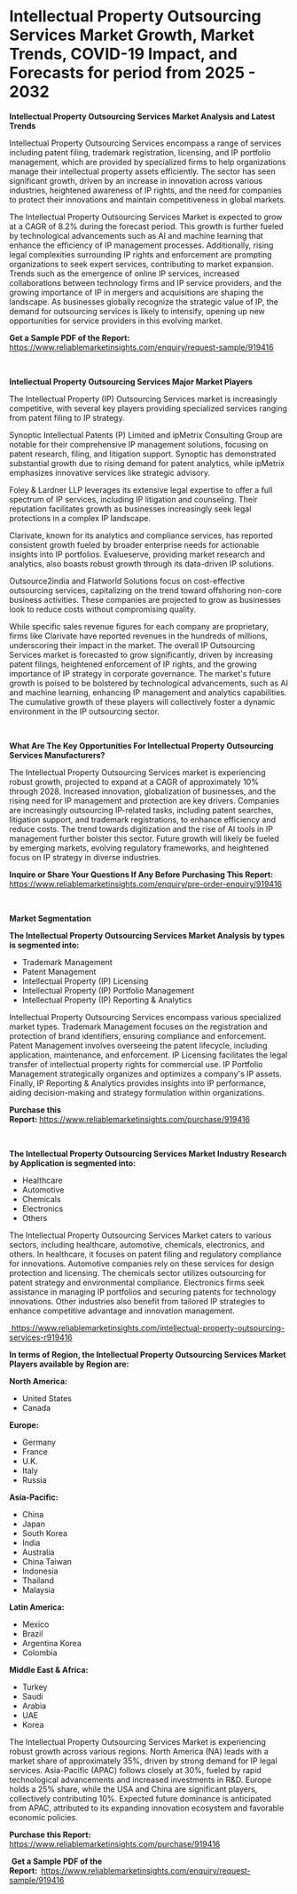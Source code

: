<p><h1>Intellectual Property Outsourcing Services Market Growth, Market Trends, COVID-19 Impact, and Forecasts for period from 2025 - 2032</h1></p><p><strong>Intellectual Property Outsourcing Services Market Analysis and Latest Trends</strong></p>
<p><p>Intellectual Property Outsourcing Services encompass a range of services including patent filing, trademark registration, licensing, and IP portfolio management, which are provided by specialized firms to help organizations manage their intellectual property assets efficiently. The sector has seen significant growth, driven by an increase in innovation across various industries, heightened awareness of IP rights, and the need for companies to protect their innovations and maintain competitiveness in global markets.</p><p>The Intellectual Property Outsourcing Services Market is expected to grow at a CAGR of 8.2% during the forecast period. This growth is further fueled by technological advancements such as AI and machine learning that enhance the efficiency of IP management processes. Additionally, rising legal complexities surrounding IP rights and enforcement are prompting organizations to seek expert services, contributing to market expansion. Trends such as the emergence of online IP services, increased collaborations between technology firms and IP service providers, and the growing importance of IP in mergers and acquisitions are shaping the landscape. As businesses globally recognize the strategic value of IP, the demand for outsourcing services is likely to intensify, opening up new opportunities for service providers in this evolving market.</p></p>
<p><strong>Get a Sample PDF of the Report:&nbsp;</strong> <a href="https://www.reliablemarketinsights.com/enquiry/request-sample/919416?utm_campaign=3256&utm_medium=2&utm_source=Github&utm_content=ia&utm_term=18042025&utm_id=intellectual-property-outsourcing-services">https://www.reliablemarketinsights.com/enquiry/request-sample/919416</a></p>
<p>&nbsp;</p>
<p><strong>Intellectual Property Outsourcing Services Major Market Players</strong></p>
<p><p>The Intellectual Property (IP) Outsourcing Services market is increasingly competitive, with several key players providing specialized services ranging from patent filing to IP strategy. </p><p>Synoptic Intellectual Patents (P) Limited and ipMetrix Consulting Group are notable for their comprehensive IP management solutions, focusing on patent research, filing, and litigation support. Synoptic has demonstrated substantial growth due to rising demand for patent analytics, while ipMetrix emphasizes innovative services like strategic advisory.</p><p>Foley & Lardner LLP leverages its extensive legal expertise to offer a full spectrum of IP services, including IP litigation and counseling. Their reputation facilitates growth as businesses increasingly seek legal protections in a complex IP landscape.</p><p>Clarivate, known for its analytics and compliance services, has reported consistent growth fueled by broader enterprise needs for actionable insights into IP portfolios. Evalueserve, providing market research and analytics, also boasts robust growth through its data-driven IP solutions.</p><p>Outsource2india and Flatworld Solutions focus on cost-effective outsourcing services, capitalizing on the trend toward offshoring non-core business activities. These companies are projected to grow as businesses look to reduce costs without compromising quality.</p><p>While specific sales revenue figures for each company are proprietary, firms like Clarivate have reported revenues in the hundreds of millions, underscoring their impact in the market. The overall IP Outsourcing Services market is forecasted to grow significantly, driven by increasing patent filings, heightened enforcement of IP rights, and the growing importance of IP strategy in corporate governance. The market's future growth is poised to be bolstered by technological advancements, such as AI and machine learning, enhancing IP management and analytics capabilities. The cumulative growth of these players will collectively foster a dynamic environment in the IP outsourcing sector.</p></p>
<p>&nbsp;</p>
<p><strong>What Are The Key Opportunities For Intellectual Property Outsourcing Services Manufacturers?</strong></p>
<p><p>The Intellectual Property Outsourcing Services market is experiencing robust growth, projected to expand at a CAGR of approximately 10% through 2028. Increased innovation, globalization of businesses, and the rising need for IP management and protection are key drivers. Companies are increasingly outsourcing IP-related tasks, including patent searches, litigation support, and trademark registrations, to enhance efficiency and reduce costs. The trend towards digitization and the rise of AI tools in IP management further bolster this sector. Future growth will likely be fueled by emerging markets, evolving regulatory frameworks, and heightened focus on IP strategy in diverse industries.</p></p>
<p><strong>Inquire or Share Your Questions If Any Before Purchasing This Report:</strong> <a href="https://www.reliablemarketinsights.com/enquiry/pre-order-enquiry/919416?utm_campaign=3256&utm_medium=2&utm_source=Github&utm_content=ia&utm_term=18042025&utm_id=intellectual-property-outsourcing-services">https://www.reliablemarketinsights.com/enquiry/pre-order-enquiry/919416</a></p>
<p>&nbsp;</p>
<p><strong>Market Segmentation</strong></p>
<p><strong>The Intellectual Property Outsourcing Services Market Analysis by types is segmented into:</strong></p>
<p><ul><li>Trademark Management</li><li>Patent Management</li><li>Intellectual Property (IP) Licensing</li><li>Intellectual Property (IP) Portfolio Management</li><li>Intellectual Property (IP) Reporting & Analytics</li></ul></p>
<p><p>Intellectual Property Outsourcing Services encompass various specialized market types. Trademark Management focuses on the registration and protection of brand identifiers, ensuring compliance and enforcement. Patent Management involves overseeing the patent lifecycle, including application, maintenance, and enforcement. IP Licensing facilitates the legal transfer of intellectual property rights for commercial use. IP Portfolio Management strategically organizes and optimizes a company's IP assets. Finally, IP Reporting & Analytics provides insights into IP performance, aiding decision-making and strategy formulation within organizations.</p></p>
<p><strong>Purchase this Report:&nbsp;</strong><a href="https://www.reliablemarketinsights.com/purchase/919416?utm_campaign=3256&utm_medium=2&utm_source=Github&utm_content=ia&utm_term=18042025&utm_id=intellectual-property-outsourcing-services">https://www.reliablemarketinsights.com/purchase/919416</a></p>
<p>&nbsp;</p>
<p><strong>The Intellectual Property Outsourcing Services Market Industry Research by Application is segmented into:</strong></p>
<p><ul><li>Healthcare</li><li>Automotive</li><li>Chemicals</li><li>Electronics</li><li>Others</li></ul></p>
<p><p>The Intellectual Property Outsourcing Services Market caters to various sectors, including healthcare, automotive, chemicals, electronics, and others. In healthcare, it focuses on patent filing and regulatory compliance for innovations. Automotive companies rely on these services for design protection and licensing. The chemicals sector utilizes outsourcing for patent strategy and environmental compliance. Electronics firms seek assistance in managing IP portfolios and securing patents for technology innovations. Other industries also benefit from tailored IP strategies to enhance competitive advantage and innovation management.</p></p>
<p><a href="https://www.reliablemarketinsights.com/intellectual-property-outsourcing-services-r919416?utm_campaign=3256&utm_medium=2&utm_source=Github&utm_content=ia&utm_term=18042025&utm_id=intellectual-property-outsourcing-services">&nbsp;https://www.reliablemarketinsights.com/intellectual-property-outsourcing-services-r919416</a></p>
<p><strong>In terms of Region, the Intellectual Property Outsourcing Services Market Players available by Region are:</strong></p>
<p>
    <p> <strong> North America: </strong>
        <ul>
            <li>United States</li>
            <li>Canada</li>
        </ul>
        </p> 
    <p> <strong> Europe: </strong>
        <ul>
            <li>Germany</li>
            <li>France</li>
            <li>U.K.</li>
            <li>Italy</li>
            <li>Russia</li>
        </ul>
        </p> 
    <p> <strong> Asia-Pacific: </strong>
        <ul>
            <li>China</li>
            <li>Japan</li>
            <li>South Korea</li>
            <li>India</li>
            <li>Australia</li>
            <li>China Taiwan</li>
            <li>Indonesia</li>
            <li>Thailand</li>
            <li>Malaysia</li>
        </ul>
        </p> 
    <p> <strong> Latin America: </strong>
        <ul>
            <li>Mexico</li>
            <li>Brazil</li>
            <li>Argentina Korea</li>
            <li>Colombia</li>
        </ul>
        </p> 
    <p> <strong> Middle East & Africa: </strong>
        <ul>
            <li>Turkey</li>
            <li>Saudi</li>
            <li>Arabia</li>
            <li>UAE</li>
            <li>Korea</li>
        </ul>
    </p>
    </p>
<p><p>The Intellectual Property Outsourcing Services Market is experiencing robust growth across various regions. North America (NA) leads with a market share of approximately 35%, driven by strong demand for IP legal services. Asia-Pacific (APAC) follows closely at 30%, fueled by rapid technological advancements and increased investments in R&D. Europe holds a 25% share, while the USA and China are significant players, collectively contributing 10%. Expected future dominance is anticipated from APAC, attributed to its expanding innovation ecosystem and favorable economic policies.</p></p>
<p><strong>Purchase this Report: </strong><a href="https://www.reliablemarketinsights.com/purchase/919416?utm_campaign=3256&utm_medium=2&utm_source=Github&utm_content=ia&utm_term=18042025&utm_id=intellectual-property-outsourcing-services">https://www.reliablemarketinsights.com/purchase/919416</a></p>
<p>&nbsp;<strong>Get a Sample PDF of the Report:&nbsp;&nbsp;</strong><a href="https://www.reliablemarketinsights.com/enquiry/request-sample/919416?utm_campaign=3256&utm_medium=2&utm_source=Github&utm_content=ia&utm_term=18042025&utm_id=intellectual-property-outsourcing-services">https://www.reliablemarketinsights.com/enquiry/request-sample/919416</a></p>
<p><strong></strong></p>
<p><p></p><p></p><p></p></p>
